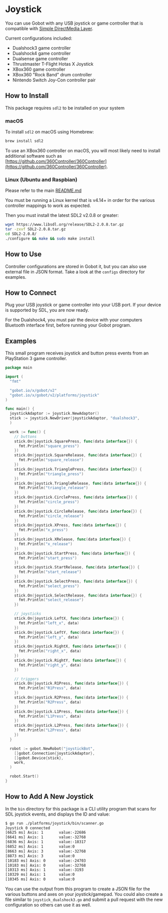 # Joystick

You can use Gobot with any USB joystick or game controller that is compatible with [Simple DirectMedia Layer](http://www.libsdl.org/).

Current configurations included:

- Dualshock3 game controller
- Dualshock4 game controller
- Dualsense game controller
- Thrustmaster T-Flight Hotas X Joystick
- XBox360 game controller
- XBox360 "Rock Band" drum controller
- Nintendo Switch Joy-Con controller pair

## How to Install

This package requires `sdl2` to be installed on your system

### macOS

To install `sdl2` on macOS using Homebrew:

```sh
brew install sdl2
```

To use an XBox360 controller on macOS, you will most likely need to install additional software such as [https://github.com/360Controller/360Controller](https://github.com/360Controller/360Controller).

### Linux (Ubuntu and Raspbian)

Please refer to the main [README.md](https://github.com/hybridgroup/gobot/blob/release/README.md)

You must be running a Linux kernel that is v4.14+ in order for the various controller mappings to work as expected.

Then you must install the latest SDL2 v2.0.8 or greater:

```sh
wget https://www.libsdl.org/release/SDL2-2.0.8.tar.gz
tar -zxvf SDL2-2.0.8.tar.gz
cd SDL2-2.0.8/
./configure && make && sudo make install
```

## How to Use

Controller configurations are stored in Gobot it, but you can also use external file in JSON format. Take a look at the
`configs` directory for examples.

## How to Connect

Plug your USB joystick or game controller into your USB port. If your device is supported by SDL, you are now ready.

For the Dualshock4, you must pair the device with your computers Bluetooth interface first, before running your Gobot program.

## Examples

This small program receives joystick and button press events from an PlayStation 3 game controller.

```go
package main

import (
  "fmt"

  "gobot.io/x/gobot/v2"
  "gobot.io/x/gobot/v2/platforms/joystick"
)

func main() {
  joystickAdaptor := joystick.NewAdaptor()
  stick := joystick.NewDriver(joystickAdaptor, "dualshock3",
  )

  work := func() {
    // buttons
    stick.On(joystick.SquarePress, func(data interface{}) {
      fmt.Println("square_press")
    })
    stick.On(joystick.SquareRelease, func(data interface{}) {
      fmt.Println("square_release")
    })
    stick.On(joystick.TrianglePress, func(data interface{}) {
      fmt.Println("triangle_press")
    })
    stick.On(joystick.TriangleRelease, func(data interface{}) {
      fmt.Println("triangle_release")
    })
    stick.On(joystick.CirclePress, func(data interface{}) {
      fmt.Println("circle_press")
    })
    stick.On(joystick.CircleRelease, func(data interface{}) {
      fmt.Println("circle_release")
    })
    stick.On(joystick.XPress, func(data interface{}) {
      fmt.Println("x_press")
    })
    stick.On(joystick.XRelease, func(data interface{}) {
      fmt.Println("x_release")
    })
    stick.On(joystick.StartPress, func(data interface{}) {
      fmt.Println("start_press")
    })
    stick.On(joystick.StartRelease, func(data interface{}) {
      fmt.Println("start_release")
    })
    stick.On(joystick.SelectPress, func(data interface{}) {
      fmt.Println("select_press")
    })
    stick.On(joystick.SelectRelease, func(data interface{}) {
      fmt.Println("select_release")
    })

    // joysticks
    stick.On(joystick.LeftX, func(data interface{}) {
      fmt.Println("left_x", data)
    })
    stick.On(joystick.LeftY, func(data interface{}) {
      fmt.Println("left_y", data)
    })
    stick.On(joystick.RightX, func(data interface{}) {
      fmt.Println("right_x", data)
    })
    stick.On(joystick.RightY, func(data interface{}) {
      fmt.Println("right_y", data)
    })

    // triggers
    stick.On(joystick.R1Press, func(data interface{}) {
      fmt.Println("R1Press", data)
    })
    stick.On(joystick.R2Press, func(data interface{}) {
      fmt.Println("R2Press", data)
    })
    stick.On(joystick.L1Press, func(data interface{}) {
      fmt.Println("L1Press", data)
    })
    stick.On(joystick.L2Press, func(data interface{}) {
      fmt.Println("L2Press", data)
    })
  }

  robot := gobot.NewRobot("joystickBot",
    []gobot.Connection{joystickAdaptor},
    []gobot.Device{stick},
    work,
  )

  robot.Start()
}
```

## How to Add A New Joystick

In the `bin` directory for this package is a CLI utility program that scans for SDL joystick events, and displays the ID
and value:

```sh
$ go run ./platforms/joystick/bin/scanner.go
Joystick 0 connected
[6625 ms] Axis: 1       value:-22686
[6641 ms] Axis: 1       value:-32768
[6836 ms] Axis: 1       value:-18317
[6852 ms] Axis: 1       value:0
[8663 ms] Axis: 3       value:-32768
[8873 ms] Axis: 3       value:0
[10183 ms] Axis: 0      value:-24703
[10183 ms] Axis: 0      value:-32768
[10313 ms] Axis: 1      value:-3193
[10329 ms] Axis: 1      value:0
[10345 ms] Axis: 0      value:0
```

You can use the output from this program to create a JSON file for the various buttons and axes on your joystick/gamepad.
You could also create a file similar to `joystick_dualshock3.go` and submit a pull request with the new configuration so
others can use it as well.
